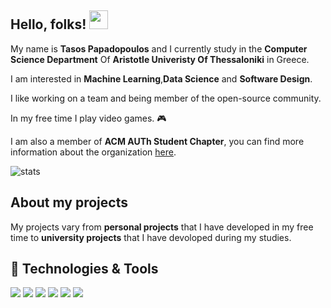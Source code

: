 ## Hello, folks! <img src="https://raw.githubusercontent.com/MartinHeinz/MartinHeinz/master/wave.gif" width="30px">

My name is **Tasos Papadopoulos** and I currently study in the **Computer Science Department** Of **Aristotle Univeristy Of Thessaloniki** in Greece.

I am interested in **Machine Learning**,**Data Science** and **Software Design**.

I like working on a team and being member of the open-source community.

In my free time I play video games. 🎮  

I am also a member of **ACM AUTh Student Chapter**, you can find more information about the organization [here](http://acm.web.auth.gr/).

![stats](https://github-readme-stats.vercel.app/api?username=TasosOperatingInBinary&count_private=true&show_icons=true&include_all_commits=true)

## About my projects

My projects vary from **personal projects** that I have developed in my free time to **university projects** that I have devoloped during my studies.

## 🔧 Technologies & Tools
![](https://img.shields.io/badge/OS-Windows-informational?style=flat&logo=appveyor&logoColor=informational&color=informational) ![](https://img.shields.io/badge/Editor-Intellij_IDEA-informational?style=flat&logo=appveyor&logoColor=informational&color=informational) ![](https://img.shields.io/badge/Editor-Visual_Studio_Code-informational?style=flat&logo=appveyor&logoColor=informational&color=informational) ![](https://img.shields.io/badge/Code-C++-informational?style=flat&logo=appveyor&logoColor=informational&color=informational) ![](https://img.shields.io/badge/Code-Python-informational?style=flat&logo=appveyor&logoColor=informational&color=informational) ![](https://img.shields.io/badge/VCS-Git-informational?style=flat&logo=appveyor&logoColor=informational&color=informational)